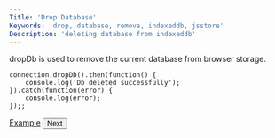 ```yaml
---
Title: 'Drop Database'
Keywords: 'drop, database, remove, indexeddb, jsstore'
Description: 'deleting database from indexeddb'
---
```


dropDb is used to remove the current database from browser storage.

```
connection.dropDb().then(function() {
    console.log('Db deleted successfully');
}).catch(function(error) {
    console.log(error);
});;
```

<p class="margin-top-40px center-align">
    <a class="btn info" target="_blank" href="https://ujjwalguptaofficial.github.io/idbstudio/?db=Demo&query=dropDb()%3B">Example</a>
    <button class="btn info btnNext">Next</button>
</p>
